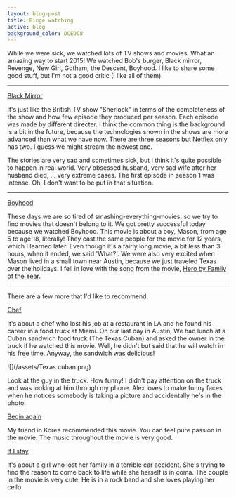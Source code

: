 ```yaml
---
layout: blog-post
title: Binge watching
active: blog
background_color: DCEDC8
---
```


While we were sick, we watched lots of TV shows and movies. What an amazing way to start 2015! We watched Bob's burger, Black mirror, Revenge, New Girl, Gotham, the Descent, Boyhood. I like to share some good stuff, but I'm not a good critic (I like all of them). 

----------
[Black Mirror](http://www.imdb.com/title/tt2085059/)

It's just like the British TV show "Sherlock" in terms of the completeness of the show and how few episode they produced per season. Each episode was made by different directer. I think the common thing is the background is a bit in the future, because the technologies shown in the shows are more advanced than what we have now. There are three seasons but Netflex only has two. I guess we might stream the newest one.

The stories are very sad and sometimes sick, but I think it's quite possible to happen in real world. Very obsessed husband, very sad wife after her husband died, ... very extreme cases. The first episode in season 1 was intense. Oh, I don't want to be put in that situation. 

----------
[Boyhood](http://www.imdb.com/title/tt1065073/?ref_=nv_sr_1)

These days we are so tired of smashing-everything-movies, so we try to find movies that doesn't belong to it. We got pretty successful today because we watched Boyhood. This movie is about a boy, Mason, from age 5 to age 18, literally! They cast the same people for the movie for 12 years, which I learned later. Even though it's a fairly long movie, a bit less than 3 hours, when it ended, we said 'What?'. We were also very excited when Mason lived in a small town near Austin, because we just traveled Texas over the holidays. I fell in love with the song from the movie, [Hero by Family of the Year](https://www.youtube.com/watch?v=mHeK0Cwr9sg). 

----------
There are a few more that I'd like to recommend. 

[Chef](http://www.imdb.com/title/tt2883512/?ref_=nv_sr_1)

It's about a chef who lost his job at a restaurant in LA and he found his career in a food truck at Miami. On our last day in Austin, We had lunch at a Cuban sandwich food truck (The Texas Cuban) and asked the owner in the truck if he watched this movie. Well, he didn't but said that he will watch in his free time. Anyway, the sandwich was delicious!

![](/assets/Texas cuban.png)

Look at the guy in the truck. How funny! I didn't pay attention on the truck and was looking at him through my phone. Alex loves to make funny faces when he notices somebody is taking a picture and accidentally he's in the photo.

[Begin again](http://www.imdb.com/title/tt1980929/?ref_=tt_rec_tti)

My friend in Korea recommended this movie. You can feel pure passion in the movie. The music throughout the movie is very good.

[If I stay](http://www.imdb.com/title/tt1355630/?ref_=fn_al_tt_1)

It's about a girl who lost her family in a terrible car accident. She's trying to find the reason to come back to life while she herself is in coma. The couple in the movie is very cute. He is in a rock band and she loves playing her cello. 




